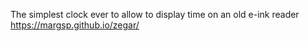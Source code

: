 The simplest clock ever to allow to display time on an old e-ink reader
https://margsp.github.io/zegar/
